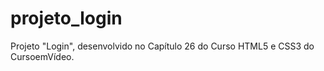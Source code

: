 # projeto_login
 Projeto "Login", desenvolvido no Capítulo 26 do Curso HTML5 e CSS3 do CursoemVídeo.
